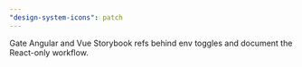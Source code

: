 ```yaml
---
"design-system-icons": patch
---
```


Gate Angular and Vue Storybook refs behind env toggles and document the React-only workflow.
